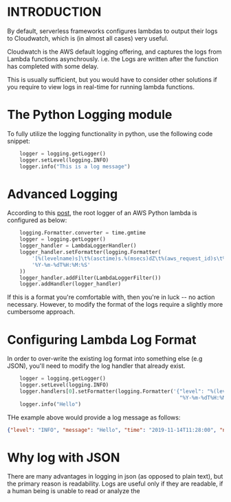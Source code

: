 # INTRODUCTION

By default, serverless frameworks configures lambdas to output their logs to Cloudwatch, which is (in almost all cases) very useful.

Cloudwatch is the AWS default logging offering, and captures the logs from Lambda functions asynchrously. i.e. the Logs are written after the function has completed with some delay.

This is usually sufficient, but you would have to consider other solutions if you require to view logs in real-time for running lambda functions.

# The Python Logging module

To fully utilize the logging functionality in python, use the following code snippet:

```python
	logger = logging.getLogger()
	logger.setLevel(logging.INFO)
	logger.info("This is a log message")
```


# Advanced Logging

According to this [post](https://www.denialof.services/lambda/), the root logger of an AWS Python lambda is configured as below:

```python
	logging.Formatter.converter = time.gmtime
	logger = logging.getLogger()
	logger_handler = LambdaLoggerHandler()
	logger_handler.setFormatter(logging.Formatter(
	    '[%(levelname)s]\t%(asctime)s.%(msecs)dZ\t%(aws_request_id)s\t%(message)s\n',
	    '%Y-%m-%dT%H:%M:%S'
	))
	logger_handler.addFilter(LambdaLoggerFilter())
	logger.addHandler(logger_handler)

```

If this is a format you're comfortable with, then you're in luck -- no action necessary. However, to modify the format of the logs require a slightly more cumbersome approach.

# Configuring Lambda Log Format

In order to over-write the existing log format into something else (e.g JSON), you'll need to modify the log handler that already exist.

```python
	logger = logging.getLogger()
	logger.setLevel(logging.INFO)
	logger.handlers[0].setFormatter(logging.Formatter('{"level": "%(levelname)s", "message": "%(message)s", "time": "%(asctime)s", "name": "%(name)s"}', 
														"%Y-%m-%dT%H:%M:%S"))
	logger.info("Hello")														
```

THe example above would provide a log message as follows:

```json
{"level": "INFO", "message": "Hello", "time": "2019-11-14T11:28:00", "name": "root"}
```

# Why log with JSON

There are many advantages in logging in json (as opposed to plain text), but the primary reason is readability. Logs are useful only if they are readable, if a human being is unable to read or analyze the 